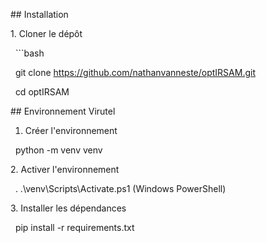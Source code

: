 \## Installation



1\. Cloner le dépôt  

&nbsp;  ```bash

&nbsp;  git clone https://github.com/nathanvanneste/optIRSAM.git

&nbsp;  cd optIRSAM





\## Environnement Virutel



1. Créer l'environnement

&nbsp;  python -m venv venv



2\. Activer l'environnement

&nbsp;  . .\\venv\\Scripts\\Activate.ps1 (Windows PowerShell)



3\. Installer les dépendances

&nbsp;  pip install -r requirements.txt



